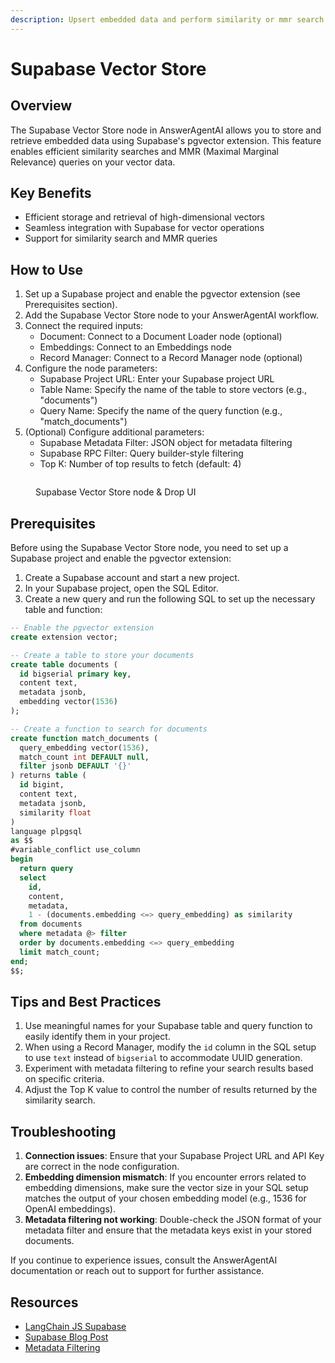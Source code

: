 ```yaml
---
description: Upsert embedded data and perform similarity or mmr search using Supabase via pgvector extension
---
```


# Supabase Vector Store

## Overview

The Supabase Vector Store node in AnswerAgentAI allows you to store and retrieve embedded data using Supabase's pgvector extension. This feature enables efficient similarity searches and MMR (Maximal Marginal Relevance) queries on your vector data.

## Key Benefits

-   Efficient storage and retrieval of high-dimensional vectors
-   Seamless integration with Supabase for vector operations
-   Support for similarity search and MMR queries

## How to Use

1. Set up a Supabase project and enable the pgvector extension (see Prerequisites section).
2. Add the Supabase Vector Store node to your AnswerAgentAI workflow.
3. Connect the required inputs:
    - Document: Connect to a Document Loader node (optional)
    - Embeddings: Connect to an Embeddings node
    - Record Manager: Connect to a Record Manager node (optional)
4. Configure the node parameters:
    - Supabase Project URL: Enter your Supabase project URL
    - Table Name: Specify the name of the table to store vectors (e.g., "documents")
    - Query Name: Specify the name of the query function (e.g., "match_documents")
5. (Optional) Configure additional parameters:
    - Supabase Metadata Filter: JSON object for metadata filtering
    - Supabase RPC Filter: Query builder-style filtering
    - Top K: Number of top results to fetch (default: 4)

<!-- TODO: Add a screenshot of the Supabase Vector Store node configuration -->
<figure><img src="/.gitbook/assets/screenshots/supabase.png" alt="" /><figcaption><p> Supabase Vector Store node   &#x26; Drop UI</p></figcaption></figure>

## Prerequisites

Before using the Supabase Vector Store node, you need to set up a Supabase project and enable the pgvector extension:

1. Create a Supabase account and start a new project.
2. In your Supabase project, open the SQL Editor.
3. Create a new query and run the following SQL to set up the necessary table and function:

```sql
-- Enable the pgvector extension
create extension vector;

-- Create a table to store your documents
create table documents (
  id bigserial primary key,
  content text,
  metadata jsonb,
  embedding vector(1536)
);

-- Create a function to search for documents
create function match_documents (
  query_embedding vector(1536),
  match_count int DEFAULT null,
  filter jsonb DEFAULT '{}'
) returns table (
  id bigint,
  content text,
  metadata jsonb,
  similarity float
)
language plpgsql
as $$
#variable_conflict use_column
begin
  return query
  select
    id,
    content,
    metadata,
    1 - (documents.embedding <=> query_embedding) as similarity
  from documents
  where metadata @> filter
  order by documents.embedding <=> query_embedding
  limit match_count;
end;
$$;
```

<!-- TODO: Add a screenshot of the SQL query execution in Supabase -->

## Tips and Best Practices

1. Use meaningful names for your Supabase table and query function to easily identify them in your project.
2. When using a Record Manager, modify the `id` column in the SQL setup to use `text` instead of `bigserial` to accommodate UUID generation.
3. Experiment with metadata filtering to refine your search results based on specific criteria.
4. Adjust the Top K value to control the number of results returned by the similarity search.

## Troubleshooting

1. **Connection issues**: Ensure that your Supabase Project URL and API Key are correct in the node configuration.
2. **Embedding dimension mismatch**: If you encounter errors related to embedding dimensions, make sure the vector size in your SQL setup matches the output of your chosen embedding model (e.g., 1536 for OpenAI embeddings).
3. **Metadata filtering not working**: Double-check the JSON format of your metadata filter and ensure that the metadata keys exist in your stored documents.

If you continue to experience issues, consult the AnswerAgentAI documentation or reach out to support for further assistance.

## Resources

-   [LangChain JS Supabase](https://js.langchain.com/docs/modules/indexes/vector_stores/integrations/supabase)
-   [Supabase Blog Post](https://supabase.com/blog/openai-embeddings-postgres-vector)
-   [Metadata Filtering](https://js.langchain.com/docs/integrations/vectorstores/supabase#metadata-filtering)
